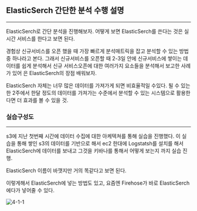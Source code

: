 ## ElasticSerch 간단한 분석 수행 설명

---

ElasticSerch로 간단 분석을 진행해보자. 어떻게 보면 ElasticSerch를 쓴다는 것은 실시간 서비스를 한다고 보면 된다.

경험상 신규서비스를 오픈 했을 때 가장 빠르게 분석매트릭을 잡고 분석할 수 있는 방법 중 하나라고 본다. 
그래서 신규서비스를 오픈할 때 2-3일 안에 신규서비스에 쌓이는 데이터를 쉽게 분석해서 신규 서비스오픈에 대한 여러가지 요소들을 분석해서 보고한 사례가 있어 은 ElasticSerch의 장점 배워보자.

ElasticSerch 자체는 너무 많은 데이터를 가져가게 되면 비효율적일 수있다. 될 수 있는 한 2주에서 한달 정도의 데이터를 가져가는 수준에서 분석할 수 있는 시스템으로 활용한다면 더 효과를 볼 수 있을 것.

### 실습구성도

---

s3에 지난 첫번째 시간에 데이터 수집에 대한 아케텍쳐를 통해 실습을 진행했다. 이 실습을 통해 쌓인 s3의 데이터를 기반으로 해서 ec2 한대에 Logstatsh를 설치를 해서 ElasticSerch에 데이터를 보내고 그것을 키바나를 통해서 어떻게 보는지 까지 실습 진행.

ElasticSerch 이름이 바꼇지만 거의 똑같다고 보면 된다.

이렇게해서 ElasticSerch에 넣는 방법도 있고, 요즘엔 Firehose가 바로 ElasticSerch에다가 넣어줄 수 있다.

![4-1-1](https://user-images.githubusercontent.com/86764734/159936951-5fad458a-e4b9-4fc1-9404-52107915d5e8.png)